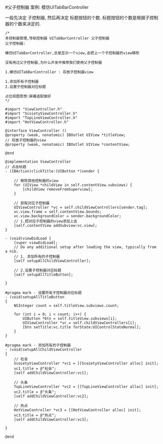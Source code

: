 #父子控制器
案例: 模仿UITabBarController

一般先决定 子控制器, 然后再决定 标题按钮的个数..标题按钮的个数是根据子控制器的个数来决定的.

    /*
    多控制器管理,导航控制器 UITabBarController 父子控制器
    父子控制器:

    模仿UITabBarController,总是显示一个view,会把上一个子控制器的view移除

    没有用过父子控制器,为什么开发中推荐我们使用父子控制器

    1.模仿UITabBarController : 存放子控制器view

    1.添加所有子控制器
    2.设置子控制器对应标题

    占位视图思想:屏幕适配做好
    */

```objc
#import "ViewController.h"
#import "ScoietyViewController.h"
#import "TopLineViewController.h"
#import "HotViewController.h"

@interface ViewController ()
@property (weak, nonatomic) IBOutlet UIView *titleView;
// 存放子控制器的view
@property (weak, nonatomic) IBOutlet UIView *contentView;

@end

@implementation ViewController
// 点击标题
- (IBAction)clickTitle:(UIButton *)sender {

    // 移除其他控制器的view
    for (UIView *childView in self.contentView.subviews) {
        [childView removeFromSuperview];
    }

    // 获取对应子控制器
    UIViewController *vc = self.childViewControllers[sender.tag];
    vc.view.frame = self.contentView.bounds;
    vc.view.backgroundColor = sender.backgroundColor;
    // 1.把对应子控制器的view添加上去
    [self.contentView addSubview:vc.view];
}

- (void)viewDidLoad {
    [super viewDidLoad];
    // Do any additional setup after loading the view, typically from a nib.
    // 1. 添加所有的子控制器
    [self setupAllChildViewController];

    // 2.设置子控制器对应标题
    [self setupAllTitleButton];

}

#pragma mark - 设置所有子控制器对应标题
- (void)setupAllTitleButton
{
    NSInteger count = self.titleView.subviews.count;

    for (int i = 0; i < count; i++) {
        UIButton *btn = self.titleView.subviews[i];
        UIViewController *vc = self.childViewControllers[i];
        [btn setTitle:vc.title forState:UIControlStateNormal];
    }
}

#pragma mark - 添加所有的子控制器
- (void)setupAllChildViewController
{
    // 社会
    ScoietyViewController *vc1 = [[ScoietyViewController alloc] init];
    vc1.title = @"社会";
    [self addChildViewController:vc1];

    // 头条
    TopLineViewController *vc2 = [[TopLineViewController alloc] init];
    vc2.title = @"头条";
    [self addChildViewController:vc2];

    // 热点
    HotViewController *vc3 = [[HotViewController alloc] init];
    vc3.title = @"热点";
    [self addChildViewController:vc3];

}

@end
```
